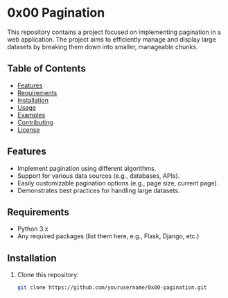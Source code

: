 # 0x00 Pagination

This repository contains a project focused on implementing pagination in a web application. The project aims to efficiently manage and display large datasets by breaking them down into smaller, manageable chunks.

## Table of Contents

- [Features](#features)
- [Requirements](#requirements)
- [Installation](#installation)
- [Usage](#usage)
- [Examples](#examples)
- [Contributing](#contributing)
- [License](#license)

## Features

- Implement pagination using different algorithms.
- Support for various data sources (e.g., databases, APIs).
- Easily customizable pagination options (e.g., page size, current page).
- Demonstrates best practices for handling large datasets.

## Requirements

- Python 3.x
- Any required packages (list them here, e.g., Flask, Django, etc.)

## Installation

1. Clone this repository:
   ```bash
   git clone https://github.com/yourusername/0x00-pagination.git
